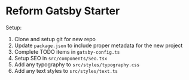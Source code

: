 # Reform Gatsby Starter

Setup:

1. Clone and setup git for new repo
2. Update `package.json` to include proper metadata for the new project
3. Complete TODO items in `gatsby-config.ts`
4. Setup SEO in `src/components/Seo.tsx`
5. Add any typography to `src/styles/typography.css`
6. Add any text styles to `src/styles/text.ts`

